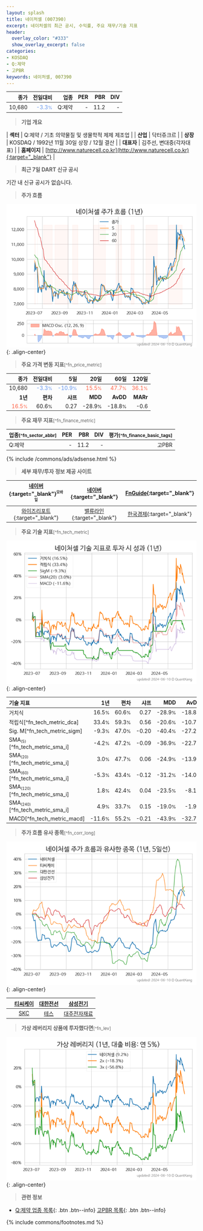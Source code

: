 ```yaml
---
layout: splash
title: 네이처셀 (007390)
excerpt: 네이처셀의 최근 공시, 수익률, 주요 재무/기술 지표
header:
  overlay_color: "#333"
  show_overlay_excerpt: false
categories:
- KOSDAQ
- Q:제약
- 고PBR
keywords: 네이처셀, 007390
---
```


| **종가** | **전일대비** | **업종** | **PER** | **PBR** | **DIV** |
| -------: | -----------: | -------: | ------: | ------: | ------: |
| 10,680 | <span style="color: cornflowerblue">-3.3<small>%</small></span> | Q:제약 | - | 11.2 | - |

<!-- more -->


> **기업 개요**<a id="company"></a>

| <span style="white-space:nowrap;">**섹터**</span> | Q:제약 / 기초 의약물질 및 생물학적 제제 제조업 |
| <span style="white-space:nowrap;">**산업**</span> | 닥터쥬크르 |
| <span style="white-space:nowrap;">**상장**</span> | KOSDAQ / 1992년 11월 30일 상장 / 12월 결산 |
| <span style="white-space:nowrap;">**대표자**</span> | 김주선, 변대중(각자대표) |
| <span style="white-space:nowrap;">**홈페이지**</span> | [http://www.naturecell.co.kr](http://www.naturecell.co.kr){:target="_blank"} |


> **최근 7일 DART 신규 공시**<a id="dart"></a>

기간 내 신규 공시가 없습니다.


> **주가 흐름**<a id="price"></a>

![007390](/stock/images/007390.png){: .align-center}


> **주요 가격 변동 지표**<small>[^fn_price_metric]</small>

| **종가** | **전일대비** | **5일** | **20일** | **60일** | **120일** |
| -------: | -----------: | ------: | -------: | -------: | --------: |
| 10,680 | <span style="color: cornflowerblue">-3.3<small>%</small></span> | <span style="color: cornflowerblue">-10.9<small>%</small></span> | <span style="color: tomato">15.5<small>%</small></span> | <span style="color: tomato">47.7<small>%</small></span> | <span style="color: tomato">36.1<small>%</small></span> |
| **1년** | **편차** | **샤프** | **MDD** | **AvDD** | **MARr** |
| <span style="color: tomato">16.5<small>%</small></span> | 60.6<small>%</small> | 0.27 | -28.9<small>%</small> | -18.8<small>%</small> | -0.6 |


> **주요 재무 지표**<small>[^fn_finance_metric]</small>

| **업종**<small>[^fn_sector_abbr]</small> | **PER** | **PBR** | **DIV** | **평가**<small>[^fn_finance_basic_tags]</small> |
| :--------------------------------------- | ------: | ------: | ------: | ----------------------------------------------: |
| Q:제약 | - | 11.2 | - | 고PBR |



{% include /commons/ads/adsense.html %}

> **세부 재무/투자 정보 제공 사이트**

| [네이버](https://m.stock.naver.com/domestic/stock/007390/finance/summary){:target="_blank"}<sup><small>모바일</small></sup> | [네이버](https://finance.naver.com/item/coinfo.naver?code=007390){:target="_blank"} | [FnGuide](https://comp.fnguide.com/SVO2/ASP/SVD_Invest.asp?gicode=A007390&MenuYn=Y){:target="_blank"} |
| :---: | :---: | :---: |
| [와이즈리포트](https://comp.wisereport.co.kr/company/c1040001.aspx?cmp_cd=007390){:target="_blank"} | [밸류라인](https://www.valueline.co.kr/finance/summary/007390){:target="_blank"} | [한국경제](https://markets.hankyung.com/stock/007390/financial-summary){:target="_blank"} |


> **주요 기술 지표**<small>[^fn_tech_metric]</small>


![007390](/stock/images/007390_tech.png){: .align-center}

| **기술 지표** | **1년** | **편차** | **샤프** | **MDD** | **AvDD** |
| :------------ | ------: | -----------: | -------: | ------: | -------: |
| 거치식 | 16.5<small>%</small> | 60.6<small>%</small> | 0.27 | -28.9<small>%</small> | -18.8<small>%</small> |
| 적립식[^fn_tech_metric_dca] | 33.4<small>%</small> | 59.3<small>%</small> | 0.56 | -20.6<small>%</small> | -10.7<small>%</small> |
| Sig. M[^fn_tech_metric_sigm] | -9.3<small>%</small> | 47.0<small>%</small> | -0.20 | -40.4<small>%</small> | -27.2<small>%</small> |
| SMA<small><sub>(5)</sub></small>[^fn_tech_metric_sma_i] | -4.2<small>%</small> | 47.2<small>%</small> | -0.09 | -36.9<small>%</small> | -22.7<small>%</small> |
| SMA<small><sub>(20)</sub></small>[^fn_tech_metric_sma_i] | 3.0<small>%</small> | 47.7<small>%</small> | 0.06 | -24.9<small>%</small> | -13.9<small>%</small> |
| SMA<small><sub>(60)</sub></small>[^fn_tech_metric_sma_i] | -5.3<small>%</small> | 43.4<small>%</small> | -0.12 | -31.2<small>%</small> | -14.0<small>%</small> |
| SMA<small><sub>(120)</sub></small>[^fn_tech_metric_sma_i] | 1.8<small>%</small> | 42.4<small>%</small> | 0.04 | -23.5<small>%</small> | -8.1<small>%</small> |
| SMA<small><sub>(240)</sub></small>[^fn_tech_metric_sma_i] | 4.9<small>%</small> | 33.7<small>%</small> | 0.15 | -19.0<small>%</small> | -1.9<small>%</small> |
| MACD[^fn_tech_metric_macd] | -11.6<small>%</small> | 55.2<small>%</small> | -0.21 | -43.9<small>%</small> | -32.7<small>%</small> |


> **주가 흐름 유사 종목**<a id="corr"></a><small>[^fn_corr_long]</small>

![007390](/stock/images/007390_corr.png){: .align-center}

|       | [티씨케이](/064760/) | [대한전선](/001440/) | [삼성전기](/009150/) |
| :---: | :------------------------------------: | :------------------------------------: | :------------------------------------: |
|       | [SKC](/011790/) | [테스](/095610/) | [대주전자재료](/078600/) |


> **가상 레버리지 상품에 투자했다면**<a id="2x"></a><small>[^fn_lev]</small>

![007390](/stock/images/007390_2x.png){: .align-center}


> **관련 정보**

- [Q:제약 업종 목록](/stats/sector/kosdaq_업종_제약_종목/){: .btn .btn--info} [고PBR 목록](/fn/fn_high_pbr/){: .btn .btn--info}

{% include commons/footnotes.md %}